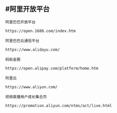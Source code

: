 #阿里开放平台
--------------

`阿里巴巴开放平台`
	
	https://open.1688.com/index.htm
	
`阿里巴巴云通信平台`
	
	https://www.alidayu.com/
	
`蚂蚁金服`
	
	https://open.alipay.com/platform/home.htm
	
`阿里云`
	
	https://www.aliyun.com/
	
`视频直播用户成长集合页`
	
	https://promotion.aliyun.com/ntms/act/live.html
